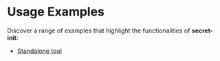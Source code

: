 # Usage Examples

Discover a range of examples that highlight the functionalities of **secret-init**:

- [Standalone tool](standalone-tool.md)
